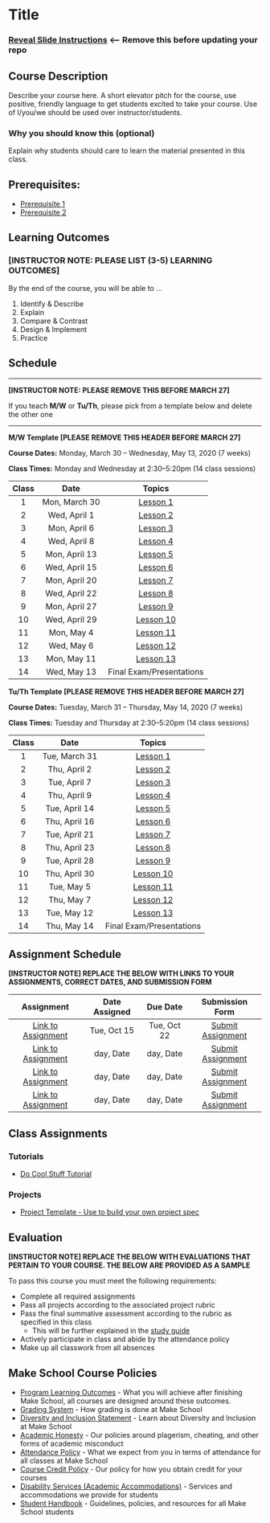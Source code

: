 # Title

### [Reveal Slide Instructions](./Reveal/README.md) <-- Remove this before updating your repo

## Course Description

Describe your course here. A short elevator pitch for the course, use positive, friendly language to get students excited to take your course. Use of I/you/we should be used over instructor/students.

### Why you should know this (optional)

Explain why students should care to learn the material presented in this class.

## Prerequisites:  

- [Prerequisite 1]()
- [Prerequisite 2]()

## Learning Outcomes

### **[INSTRUCTOR NOTE: PLEASE LIST (3-5) LEARNING OUTCOMES]**

By the end of the course, you will be able to ...

1. Identify & Describe
1. Explain
1. Compare & Contrast
1. Design & Implement
1. Practice

## Schedule

---

**[INSTRUCTOR NOTE: PLEASE REMOVE THIS BEFORE MARCH 27]**

If you teach **M/W** or **Tu/Th**, please pick from a template below and delete the other one

---

**M/W Template [PLEASE REMOVE THIS HEADER BEFORE MARCH 27]**

**Course Dates:** Monday, March 30 – Wednesday, May 13, 2020 (7 weeks)

**Class Times:** Monday and Wednesday at 2:30–5:20pm (14 class sessions)

| Class |          Date          |                 Topics                  |
|:-----:|:----------------------:|:---------------------------------------:|
|  1 |  Mon, March 30               | [Lesson 1] |
|  2 |  Wed, April 1               | [Lesson 2] |
|  3 |  Mon, April 6               | [Lesson 3] |
|  4 |  Wed, April 8               | [Lesson 4] |
|  5 |  Mon, April 13               | [Lesson 5] |
|  6 |  Wed, April 15              | [Lesson 6] |
|  7 |  Mon, April 20              | [Lesson 7] |
|  8 |  Wed, April 22              | [Lesson 8] |
|  9 |  Mon, April 27              | [Lesson 9] |
| 10 |  Wed, April 29              | [Lesson 10]|  
| 11 |  Mon, May 4              | [Lesson 11]|
| 12 |  Wed, May 6                  | [Lesson 12] |
| 13 |  Mon, May 11                  | [Lesson 13] |
| 14 |  Wed, May 13                  | Final Exam/Presentations |


**Tu/Th Template [PLEASE REMOVE THIS HEADER BEFORE MARCH 27]**

**Course Dates:** Tuesday, March 31 – Thursday, May 14, 2020 (7 weeks)

**Class Times:** Tuesday and Thursday at 2:30–5:20pm (14 class sessions)

| Class |          Date          |                 Topics                  |
|:-----:|:----------------------:|:---------------------------------------:|
|  1 |  Tue, March 31               | [Lesson 1] |
|  2 |  Thu, April 2               | [Lesson 2] |
|  3 |  Tue, April 7               | [Lesson 3] |
|  4 |  Thu, April 9              | [Lesson 4] |
|  5 |  Tue, April 14               | [Lesson 5] |
|  6 |  Thu, April 16               | [Lesson 6] |
|  7 |  Tue, April 21              | [Lesson 7] |
|  8 |  Thu, April 23              | [Lesson 8] |
|  9 |  Tue, April 28              | [Lesson 9] |
| 10 |  Thu, April 30              | [Lesson 10]|  
| 11 |  Tue, May 5               | [Lesson 11]|
| 12 |  Thu, May 7              | [Lesson 12]|
| 13 |  Tue, May 12                  | [Lesson 13]|
| 14 |  Thu, May 14                  | Final Exam/Presentations |


[Lesson 1]: Lessons/Lesson1.md
[Lesson 2]: Lessons/Lesson2.md
[Lesson 3]: Lessons/Lesson3.md
[Lesson 4]: Lessons/Lesson4.md
[Lesson 5]: Lessons/Lesson5.md
[Lesson 6]: Lessons/Lesson6.md
[Lesson 7]: Lessons/Lesson7.md
[Lesson 8]: Lessons/Lesson8.md
[Lesson 9]: Lessons/Lesson9.md
[Lesson 10]: Lessons/Lesson10.md
[Lesson 11]: Lessons/Lesson11.md
[Lesson 12]: Lessons/Lesson12.md
[Lesson 13]: Lessons/Lesson13.md
[Lesson 14]: Lessons/Lesson14.md

## Assignment Schedule 

**[INSTRUCTOR NOTE] REPLACE THE BELOW WITH LINKS TO YOUR ASSIGNMENTS, CORRECT DATES, AND SUBMISSION FORM**

|                        Assignment                         | Date Assigned |   Due Date   |            Submission Form           |
|:---------------------------------------------------------:|:-------------:|:------------:|:------------------------------------:|
| [Link to Assignment](makeschool.com)                      |  Tue, Oct 15  |  Tue, Oct 22 | [Submit Assignment](makeschool.com)  |
| [Link to Assignment](makeschool.com)                      |  day, Date    |  day, Date   | [Submit Assignment](makeschool.com)  |
| [Link to Assignment](makeschool.com)                      |  day, Date    |  day, Date   | [Submit Assignment](makeschool.com)  |
| [Link to Assignment](makeschool.com)                      |  day, Date    |  day, Date   | [Submit Assignment](makeschool.com)  |

## Class Assignments

### Tutorials

- [Do Cool Stuff Tutorial]()

### Projects

- [Project Template - Use to build your own project spec](https://github.com/Make-School-Labs/Project-Template)

## Evaluation

**[INSTRUCTOR NOTE] REPLACE THE BELOW WITH EVALUATIONS THAT PERTAIN TO YOUR COURSE. THE BELOW ARE PROVIDED AS A SAMPLE**

To pass this course you must meet the following requirements:

- Complete all required assignments 
- Pass all projects according to the associated project rubric
- Pass the final summative assessment according to the rubric as specified in this class
    - This will be further explained in the [study guide](ADD_STUDY_GUIDE_LNK)
- Actively participate in class and abide by the attendance policy
- Make up all classwork from all absences

## Make School Course Policies

- [Program Learning Outcomes](https://make.sc/program-learning-outcomes) - What you will achieve after finishing Make School, all courses are designed around these outcomes.
- [Grading System](https://make.sc/grading-system) - How grading is done at Make School
- [Diversity and Inclusion Statement](https://make.sc/diversity-and-inclusion-statement) - Learn about Diversity and Inclusion at Make School
- [Academic Honesty](https://make.sc/academic-honesty-policy) - Our policies around plagerism, cheating, and other forms of academic misconduct 
- [Attendance Policy](https://make.sc/attendance-policy) - What we expect from you in terms of attendance for all classes at Make School
- [Course Credit Policy](https://make.sc/course-credit-policy) - Our policy for how you obtain credit for your courses
- [Disability Services (Academic Accommodations)](https://make.sc/disability-services) - Services and accommodations we provide for students
- [Student Handbook](https://make.sc/student-handbook) - Guidelines, policies, and resources for all Make School students
